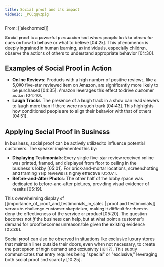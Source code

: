 ```yaml
---
title: Social proof and its impact
videoId: _PCCqqv2pig
---
```


From: [[alexhormozi]] <br/> 

Social proof is a powerful persuasion tool where people look to others for cues on how to behave or what to believe <a class="yt-timestamp" data-t="04:25">[04:25]</a>. This phenomenon is deeply ingrained in human learning, as individuals, especially children, observe the actions of others to understand appropriate behavior <a class="yt-timestamp" data-t="04:30">[04:30]</a>.

## Examples of Social Proof in Action

*   **Online Reviews**: Products with a high number of positive reviews, like a 5,000 five-star reviewed item on Amazon, are significantly more likely to be purchased <a class="yt-timestamp" data-t="04:35">[04:35]</a>. Amazon leverages this effect to drive customer action <a class="yt-timestamp" data-t="04:40">[04:40]</a>.
*   **Laugh Tracks**: The presence of a laugh track in a show can lead viewers to laugh more than if there were no such track <a class="yt-timestamp" data-t="04:43">[04:43]</a>. This highlights how conditioned people are to align their behavior with that of others <a class="yt-timestamp" data-t="04:51">[04:51]</a>.

## Applying Social Proof in Business

In business, social proof can be actively utilized to influence potential customers. The speaker implemented this by:

*   **Displaying Testimonials**: Every single five-star review received online was printed, framed, and displayed from floor to ceiling in the business's lobby <a class="yt-timestamp" data-t="05:01">[05:01]</a>. For brick-and-mortar locations, screenshotting and framing Yelp reviews is highly effective <a class="yt-timestamp" data-t="05:07">[05:07]</a>.
*   **Before-and-After Photos**: The other half of the lobby space was dedicated to before-and-after pictures, providing visual evidence of results <a class="yt-timestamp" data-t="05:19">[05:19]</a>.

This overwhelming display of [[importance_of_proof_and_testimonials_in_sales | proof and testimonials]] serves to challenge customer skepticism, making it difficult for them to deny the effectiveness of the service or product <a class="yt-timestamp" data-t="05:20">[05:20]</a>. The question becomes not *if* the business can help, but at what point a customer's demand for proof becomes unreasonable given the existing evidence <a class="yt-timestamp" data-t="05:28">[05:28]</a>.

Social proof can also be observed in situations like exclusive luxury stores that maintain lines outside their doors, even when not necessary, to create the perception of high demand and exclusivity <a class="yt-timestamp" data-t="10:17">[10:17]</a>. This subtly communicates that entry requires being "special" or "exclusive," leveraging both social proof and scarcity <a class="yt-timestamp" data-t="10:25">[10:25]</a>.